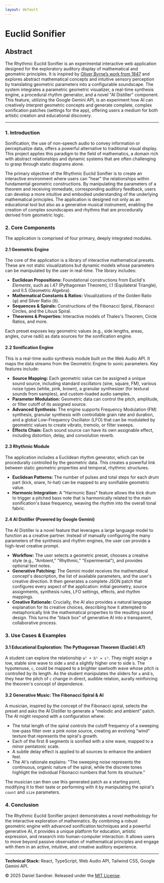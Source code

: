 ```yaml
---
layout: default 
---
```


# Euclid Sonifier

## Abstract

The Rhythmic Euclid Sonifier is an experimental interactive web application designed for the exploratory auditory display of mathematical and geometric principles. It is inspired by [Oliver Byrne’s work from 1847](https://www.c82.net/euclid/) and explores abstract mathematical concepts and intuitive sensory perception by translating geometric parameters into a configurable soundscape. The system integrates a parametric geometric visualizer, a real-time synthesis engine, a procedural rhythm generator, and a novel "AI Distiller" component. This feature, utilizing the Google Gemini API, is an experiment how AI can creatively interpret geometric concepts and generate complete, complex sonification patches (settings for the app), offering users a medium for both artistic creation and educational discovery.

---

### 1. Introduction

Sonification, the use of non-speech audio to convey information or perceptualize data, offers a powerful alternative to traditional visual display. This project applies this paradigm to the field of mathematics, a domain rich with abstract relationships and dynamic systems that are often challenging to grasp through static diagrams alone.

The primary objective of the Rhythmic Euclid Sonifier is to create an interactive environment where users can "hear" the relationships within fundamental geometric constructions. By manipulating the parameters of a theorem and receiving immediate, corresponding auditory feedback, users can develop a more intuitive and embodied understanding of the underlying mathematical principles. The application is designed not only as an educational tool but also as a generative musical instrument, enabling the creation of complex soundscapes and rhythms that are procedurally derived from geometric logic.

### 2. Core Components

The application is comprised of four primary, deeply integrated modules.

#### 2.1 Geometric Engine
The core of the application is a library of interactive mathematical presets. These are not static visualizations but dynamic models whose parameters can be manipulated by the user in real-time. The library includes:

-   **Euclidean Propositions:** Foundational constructions from Euclid's *Elements*, such as I.47 (Pythagorean Theorem), I.1 (Equilateral Triangle), and II.5 (Geometric Algebra).
-   **Mathematical Constants & Ratios:** Visualizations of the Golden Ratio (φ) and Silver Ratio (δ).
-   **Sequences & Spirals:** Constructions of the Fibonacci Spiral, Fibonacci Circles, and the Lituus Spiral.
-   **Theorems & Properties:** Interactive models of Thales's Theorem, Circle Ratios, and more.

Each preset exposes key geometric values (e.g., side lengths, areas, angles, curve radii) as data sources for the sonification engine.

#### 2.2 Sonification Engine
This is a real-time audio synthesis module built on the Web Audio API. It maps the data streams from the Geometric Engine to sonic parameters. Key features include:

-   **Source Mapping:** Each geometric value can be assigned a unique sound source, including standard oscillators (sine, square, FM), various noise types (white, pink, brown), a granular synthesizer (for textural sounds from samples), and custom-loaded audio samples.
-   **Parameter Modulation:** Geometric data can control the pitch, amplitude, or filter cutoff of its assigned source.
-   **Advanced Synthesis:** The engine supports Frequency Modulation (FM) synthesis, granular synthesis with controllable grain rate and duration, and a global Low-Frequency Oscillator (LFO) that can be modulated by geometric values to create vibrato, tremolo, or filter sweeps.
-   **Effects Chain:** Each sound source can have its own assignable effect, including distortion, delay, and convolution reverb.

#### 2.3 Rhythmic Module
The application includes a Euclidean rhythm generator, which can be procedurally controlled by the geometric data. This creates a powerful link between static geometric properties and temporal, rhythmic structures.

-   **Euclidean Patterns:** The number of pulses and total steps for each drum part (kick, snare, hi-hat) can be mapped to any sonifiable geometric value.
-   **Harmonic Integration:** A "Harmonic Bass" feature allows the kick drum to trigger a pitched bass note that is harmonically related to the main sonification's base frequency, weaving the rhythm into the overall tonal fabric.

#### 2.4 AI Distiller (Powered by Google Gemini)
The AI Distiller is a novel feature that leverages a large language model to function as a creative partner. Instead of manually configuring the many parameters of the synthesis and rhythm engines, the user can provide a high-level creative prompt.

-   **Workflow:** The user selects a geometric preset, chooses a creative style (e.g., "Ambient," "Rhythmic," "Experimental"), and provides optional text notes.
-   **Generative Patching:** The Gemini model receives the mathematical concept's description, the list of available parameters, and the user's creative direction. It then generates a complete JSON patch that configures every aspect of the application: initial geometry, source assignments, synthesis rules, LFO settings, effects, and rhythm mappings.
-   **Creative Rationale:** Crucially, the AI also provides a natural language explanation for its creative choices, describing how it attempted to metaphorically link the mathematical properties to the resulting sound design. This turns the "black box" of generative AI into a transparent, collaborative process.

### 3. Use Cases & Examples

#### 3.1 Educational Exploration: The Pythagorean Theorem (Euclid I.47)
A student can explore the relationship `a² + b² = c²`. They might assign a low, stable sine wave to side `a` and a slightly higher one to side `b`. The hypotenuse, `c`, could be mapped to a brighter sawtooth wave whose pitch is controlled by its length. As the student manipulates the sliders for `a` and `b`, they hear the pitch of `c` change in direct, audible relation, aurally reinforcing the theorem's concept of dependence.

#### 3.2 Generative Music: The Fibonacci Spiral & AI
A musician, inspired by the concept of the Fibonacci spiral, selects the preset and asks the AI Distiller to generate a "melodic and ambient" patch. The AI might respond with a configuration where:
-   The total length of the spiral controls the cutoff frequency of a sweeping low-pass filter over a pink noise source, creating an evolving "wind" texture that represents the spiral's growth.
-   Each of the first 8 segments is sonified with a sine wave, mapped to a minor pentatonic scale.
-   A subtle delay effect is applied to all sources to enhance the ambient feel.
-   The AI's rationale explains: "The sweeping noise represents the continuous, organic nature of the spiral, while the discrete tones highlight the individual Fibonacci numbers that form its structure."

The musician can then use this generated patch as a starting point, modifying it to their taste or performing with it by manipulating the spiral's `count` and `size` parameters.

### 4. Conclusion

The Rhythmic Euclid Sonifier project demonstrates a novel methodology for the interactive exploration of mathematics. By combining a robust geometric engine with advanced sonification techniques and a powerful generative AI, it provides a unique platform for education, artistic expression, and research into human-computer interaction. It allows users to move beyond passive observation of mathematical principles and engage with them in an active, intuitive, and creative auditory experience.

---

**Technical Stack:** React, TypeScript, Web Audio API, Tailwind CSS, Google Gemini API.

© 2025 Daniel Sandner. Released under the [MIT License](https://opensource.org/licenses/MIT).